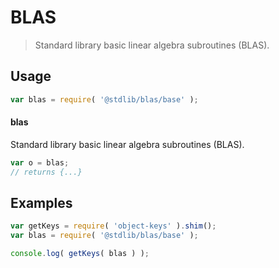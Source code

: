 # BLAS

> Standard library basic linear algebra subroutines (BLAS).

<section class="usage">

## Usage

```javascript
var blas = require( '@stdlib/blas/base' );
```

#### blas

Standard library basic linear algebra subroutines (BLAS).

```javascript
var o = blas;
// returns {...}
```

</section>

<!-- /.usage -->

<section class="examples">

## Examples

<!-- TODO: better examples -->

```javascript
var getKeys = require( 'object-keys' ).shim();
var blas = require( '@stdlib/blas/base' );

console.log( getKeys( blas ) );
```

</section>

<!-- /.examples -->

<section class="links">

</section>

<!-- /.links -->
